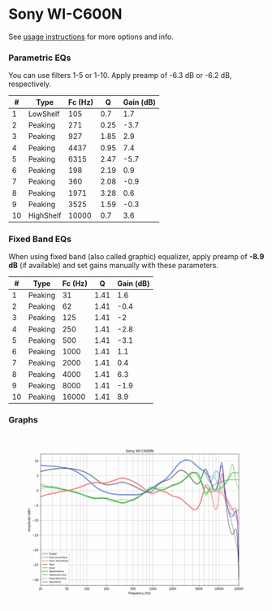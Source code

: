 # Sony WI-C600N
See [usage instructions](https://github.com/jaakkopasanen/AutoEq#usage) for more options and info.

### Parametric EQs
You can use filters 1-5 or 1-10. Apply preamp of -6.3 dB or -6.2 dB, respectively.

|   # | Type      |   Fc (Hz) |    Q |   Gain (dB) |
|-----|-----------|-----------|------|-------------|
|   1 | LowShelf  |       105 | 0.7  |         1.7 |
|   2 | Peaking   |       271 | 0.25 |        -3.7 |
|   3 | Peaking   |       927 | 1.85 |         2.9 |
|   4 | Peaking   |      4437 | 0.95 |         7.4 |
|   5 | Peaking   |      6315 | 2.47 |        -5.7 |
|   6 | Peaking   |       198 | 2.19 |         0.9 |
|   7 | Peaking   |       360 | 2.08 |        -0.9 |
|   8 | Peaking   |      1971 | 3.28 |         0.6 |
|   9 | Peaking   |      3525 | 1.59 |        -0.3 |
|  10 | HighShelf |     10000 | 0.7  |         3.6 |

### Fixed Band EQs
When using fixed band (also called graphic) equalizer, apply preamp of **-8.9 dB** (if available) and set gains manually with these parameters.

|   # | Type    |   Fc (Hz) |    Q |   Gain (dB) |
|-----|---------|-----------|------|-------------|
|   1 | Peaking |        31 | 1.41 |         1.6 |
|   2 | Peaking |        62 | 1.41 |        -0.4 |
|   3 | Peaking |       125 | 1.41 |        -2   |
|   4 | Peaking |       250 | 1.41 |        -2.8 |
|   5 | Peaking |       500 | 1.41 |        -3.1 |
|   6 | Peaking |      1000 | 1.41 |         1.1 |
|   7 | Peaking |      2000 | 1.41 |         0.4 |
|   8 | Peaking |      4000 | 1.41 |         6.3 |
|   9 | Peaking |      8000 | 1.41 |        -1.9 |
|  10 | Peaking |     16000 | 1.41 |         8.9 |

### Graphs
![](./Sony%20WI-C600N.png)
